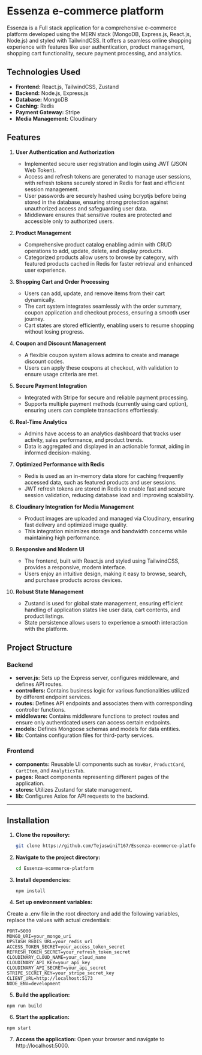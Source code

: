 # Essenza e-commerce platform

Essenza is a Full stack application for a comprehensive e-commerce platform developed using the MERN stack (MongoDB, Express.js, React.js, Node.js) and styled with TailwindCSS. It offers a seamless online shopping experience with features like user authentication, product management, shopping cart functionality, secure payment processing, and analytics.

## Technologies Used

- **Frontend:** React.js, TailwindCSS, Zustand
- **Backend:** Node.js, Express.js
- **Database:** MongoDB
- **Caching:** Redis
- **Payment Gateway:** Stripe
- **Media Management:** Cloudinary

## Features

1. **User Authentication and Authorization**
   - Implemented secure user registration and login using JWT (JSON Web Token).
   - Access and refresh tokens are generated to manage user sessions, with refresh tokens securely stored in Redis for fast and efficient session management.
   - User passwords are securely hashed using bcryptjs before being stored in the database, ensuring strong protection against unauthorized access and safeguarding user data.
   - Middleware ensures that sensitive routes are protected and accessible only to authorized users.


2. **Product Management**
   - Comprehensive product catalog enabling admin with CRUD operations to add, update, delete, and display products.
   - Categorized products allow users to browse by category, with featured products cached in Redis for faster retrieval and enhanced user experience.

3. **Shopping Cart and Order Processing**
   - Users can add, update, and remove items from their cart dynamically.
   - The cart system integrates seamlessly with the order summary, coupon application and checkout process, ensuring a smooth user journey.
   - Cart states are stored efficiently, enabling users to resume shopping without losing progress.

4. **Coupon and Discount Management**
   - A flexible coupon system allows admins to create and manage discount codes.
   - Users can apply these coupons at checkout, with validation to ensure usage criteria are met.

5. **Secure Payment Integration**
   - Integrated with Stripe for secure and reliable payment processing.
   - Supports multiple payment methods (currently using card option), ensuring users can complete transactions effortlessly.

6. **Real-Time Analytics**
   - Admins have access to an analytics dashboard that tracks user activity, sales performance, and product trends.
   - Data is aggregated and displayed in an actionable format, aiding in informed decision-making.

7. **Optimized Performance with Redis**
   - Redis is used as an in-memory data store for caching frequently accessed data, such as featured products and user sessions.
   - JWT refresh tokens are stored in Redis to enable fast and secure session validation, reducing database load and improving scalability.

8. **Cloudinary Integration for Media Management**
   - Product images are uploaded and managed via Cloudinary, ensuring fast delivery and optimized image quality.
   - This integration minimizes storage and bandwidth concerns while maintaining high performance.

9. **Responsive and Modern UI**
   - The frontend, built with React.js and styled using TailwindCSS, provides a responsive, modern interface.
   - Users enjoy an intuitive design, making it easy to browse, search, and purchase products across devices.

10. **Robust State Management**
    - Zustand is used for global state management, ensuring efficient handling of application states like user data, cart contents, and product listings.
    - State persistence allows users to experience a smooth interaction with the platform.


## Project Structure


### Backend

- **server.js:** Sets up the Express server, configures middleware, and defines API routes.
- **controllers:** Contains business logic for various functionalities utilized by different endpoint services.
- **routes:** Defines API endpoints and associates them with corresponding controller functions.
- **middleware:** Contains middleware functions to protect routes and ensure only authenticated users can access certain endpoints.
- **models:** Defines Mongoose schemas and models for data entities.
- **lib:** Contains configuration files for third-party services.

### Frontend

- **components:** Reusable UI components such as `NavBar`, `ProductCard`, `CartItem`, and `AnalyticsTab`.
- **pages:** React components representing different pages of the application.
- **stores:** Utilizes Zustand for state management.
- **lib:** Configures Axios for API requests to the backend.

---

## Installation

1. **Clone the repository:**

   ```bash
   git clone https://github.com/TejaswiniT167/Essenza-ecommerce-platform.git
   ```

2. **Navigate to the project directory:**

   ```bash
   cd Essenza-ecommerce-platform
   ```

3. **Install dependencies:**

    ```
    npm install
    ```

4. **Set up environment variables:**

Create a .env file in the root directory and add the following variables, replace the values with actual credentials:

```
PORT=5000
MONGO_URI=your_mongo_uri
UPSTASH_REDIS_URL=your_redis_url
ACCESS_TOKEN_SECRET=your_access_token_secret
REFRESH_TOKEN_SECRET=your_refresh_token_secret
CLOUDINARY_CLOUD_NAME=your_cloud_name
CLOUDINARY_API_KEY=your_api_key
CLOUDINARY_API_SECRET=your_api_secret
STRIPE_SECRET_KEY=your_stripe_secret_key
CLIENT_URL=http://localhost:5173
NODE_ENV=development

```

5. **Build the application:**

```
npm run build
```

6. **Start the application:**

```
npm start
```

7. **Access the application:** Open your browser and navigate to http://localhost:5000.